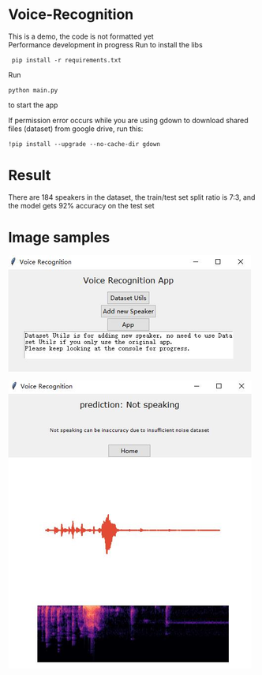 # Voice-Recognition
This is a demo, the code is not formatted yet  
Performance development in progress
Run to install the libs
```
 pip install -r requirements.txt
```
Run
```
python main.py
```
to start the app

If permission error occurs while you are using gdown to download shared files (dataset) from google drive, run this:
```
!pip install --upgrade --no-cache-dir gdown
```
# Result
There are 184 speakers in the dataset, the train/test set split ratio is 7:3, and the model gets 92% accuracy on the test set

# Image samples

![image](https://github.com/timmmGZ/Voice-Recognition/blob/main/images/app1.jpg)

![image](https://github.com/timmmGZ/Voice-Recognition/blob/main/images/app2.jpg)
